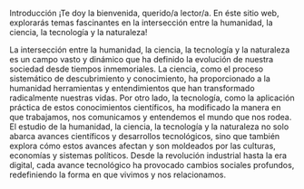 Introducción
¡Te doy la bienvenida, querido/a lector/a. En éste sitio web, explorarás temas fascinantes en la intersección entre la humanidad, la ciencia, la tecnología y la naturaleza!

La intersección entre la humanidad, la ciencia, la tecnología y la naturaleza es un campo vasto y dinámico que ha definido la evolución de nuestra sociedad desde tiempos inmemoriales. La ciencia, como el proceso sistemático de descubrimiento y conocimiento, ha proporcionado a la humanidad herramientas y entendimientos que han transformado radicalmente nuestras vidas. Por otro lado, la tecnología, como la aplicación práctica de estos conocimientos científicos, ha modificado la manera en que trabajamos, nos comunicamos y entendemos el mundo que nos rodea. El estudio de la humanidad, la ciencia, la tecnología y la naturaleza no solo abarca avances científicos y desarrollos tecnológicos, sino que también explora cómo estos avances afectan y son moldeados por las culturas, economías y sistemas políticos. Desde la revolución industrial hasta la era digital, cada avance tecnológico ha provocado cambios sociales profundos, redefiniendo la forma en que vivimos y nos relacionamos.
